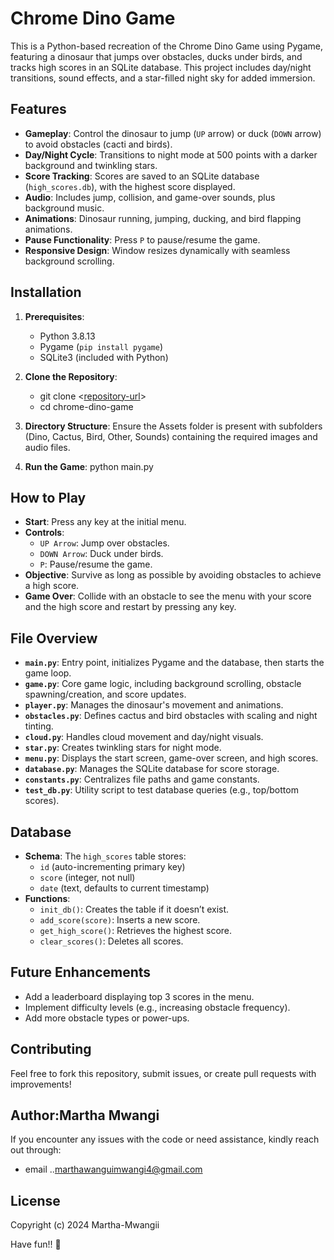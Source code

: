 # Chrome Dino Game 

This is a Python-based recreation of the Chrome Dino Game using Pygame, featuring a dinosaur that jumps over obstacles, ducks under birds, and tracks high scores in an SQLite database. This project includes day/night transitions, sound effects, and a star-filled night sky for added immersion.

## Features

- **Gameplay**: Control the dinosaur to jump (`UP` arrow) or duck (`DOWN` arrow) to avoid obstacles (cacti and birds).
- **Day/Night Cycle**: Transitions to night mode at 500 points with a darker background and twinkling stars.
- **Score Tracking**: Scores are saved to an SQLite database (`high_scores.db`), with the highest score displayed.
- **Audio**: Includes jump, collision, and game-over sounds, plus background music.
- **Animations**: Dinosaur running, jumping, ducking, and bird flapping animations.
- **Pause Functionality**: Press `P` to pause/resume the game.
- **Responsive Design**: Window resizes dynamically with seamless background scrolling.

## Installation

1. **Prerequisites**:
   - Python 3.8.13
   - Pygame (`pip install pygame`)
   - SQLite3 (included with Python)

2. **Clone the Repository**:
   - git clone <[repository-url](https://github.com/Martha-Mwangii/Phase3project-Dino-Game)>
   - cd chrome-dino-game

3. **Directory Structure**:
   Ensure the Assets folder is present with subfolders (Dino, Cactus, Bird, Other, Sounds) containing the required images and audio files.

4. **Run the Game**:
   python main.py

## How to Play

- **Start**: Press any key at the initial menu.
- **Controls**:
  - `UP Arrow`: Jump over obstacles.
  - `DOWN Arrow`: Duck under birds.
  - `P`: Pause/resume the game.
- **Objective**: Survive as long as possible by avoiding obstacles to achieve a high score.
- **Game Over**: Collide with an obstacle to see the menu with your score and the high score and restart by pressing any key.

## File Overview

- **`main.py`**: Entry point, initializes Pygame and the database, then starts the game loop.
- **`game.py`**: Core game logic, including background scrolling, obstacle spawning/creation, and score updates.
- **`player.py`**: Manages the dinosaur's movement and animations.
- **`obstacles.py`**: Defines cactus and bird obstacles with scaling and night tinting.
- **`cloud.py`**: Handles cloud movement and day/night visuals.
- **`star.py`**: Creates twinkling stars for night mode.
- **`menu.py`**: Displays the start screen, game-over screen, and high scores.
- **`database.py`**: Manages the SQLite database for score storage.
- **`constants.py`**: Centralizes file paths and game constants.
- **`test_db.py`**: Utility script to test database queries (e.g., top/bottom scores).

## Database

- **Schema**: The `high_scores` table stores:
  - `id` (auto-incrementing primary key)
  - `score` (integer, not null)
  - `date` (text, defaults to current timestamp)
- **Functions**:
  - `init_db()`: Creates the table if it doesn’t exist.
  - `add_score(score)`: Inserts a new score.
  - `get_high_score()`: Retrieves the highest score.
  - `clear_scores()`: Deletes all scores.

## Future Enhancements

- Add a leaderboard displaying top 3 scores in the menu.
- Implement difficulty levels (e.g., increasing obstacle frequency).
- Add more obstacle types or power-ups.

## Contributing

Feel free to fork this repository, submit issues, or create pull requests with improvements!

## Author:Martha Mwangi
 If you encounter any issues with the code or need assistance, kindly reach out through:
 - email ..<marthawanguimwangi4@gmail.com> 

## License
Copyright (c) 2024 Martha-Mwangii

Have fun!! 🚀